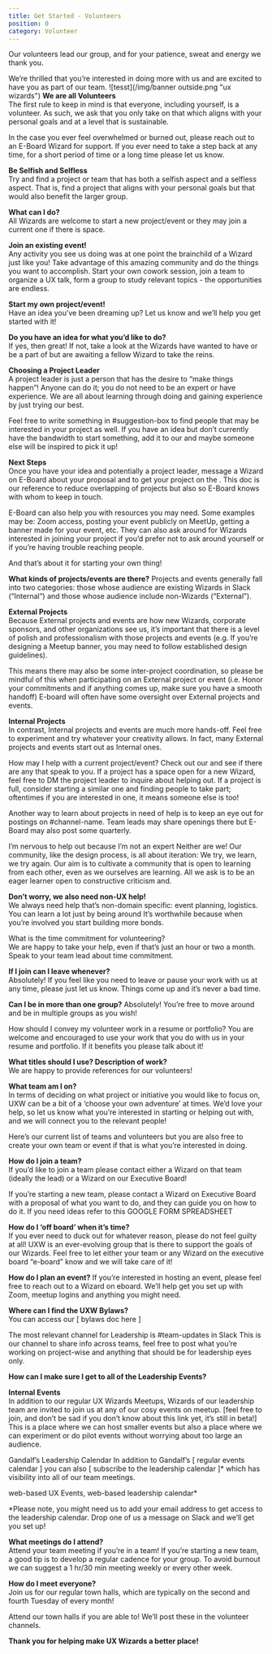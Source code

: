 ```yaml
---
title: Get Started - Volunteers
position: 0
category: Volunteer
---
```


Our volunteers lead our group, and for your patience, sweat and energy we thank you.

We’re thrilled that you’re interested in doing more with us and are excited to have you as part of our team.
![tesst](/img/banner outside.png "ux wizards") 
**We are all Volunteers**\
The first rule to keep in mind is that everyone, including yourself, is a volunteer. As such, we ask that you only take on that which aligns with your personal goals and at a level that is sustainable.

In the case you ever feel overwhelmed or burned out, please reach out to an E-Board Wizard for support. If you ever need to take a step back at any time, for a short period of time or a long time please let us know.

**Be Selfish and Selfless**\
Try and find a project or team that has both a selfish aspect and a selfless aspect. That is, find a project that aligns with your personal goals but that would also benefit the larger group.

**What can I do?**\
All Wizards are welcome to start a new project/event or they may join a current one if there is space.

**Join an existing event!**\
Any activity you see us doing was at one point the brainchild of a Wizard just like you! Take advantage of this amazing community and do the things you want to accomplish. Start your own cowork session, join a team to organize a UX talk, form a group to study relevant topics - the opportunities are endless.

<Here is a list of current project initiatives Wizards are doing. >
<Here is a list of ideas Wizards have asked for but no one is currently spearheading>

**Start my own project/event!**\
Have an idea you’ve been dreaming up? Let us know and we’ll help you get started with it!

**Do you have an idea for what you’d like to do?**\
If yes, then great! If not, take a look at the <list of ideas> Wizards have wanted to have or be a part of but are awaiting a fellow Wizard to take the reins.

**Choosing a Project Leader**\
A project leader is just a person that has the desire to “make things happen”! Anyone can do it; you do not need to be an expert or have experience. We are all about learning through doing and gaining experience by just trying our best.

Feel free to write something in #suggestion-box to find people that may be interested in your project as well. If you have an idea but don’t currently have the bandwidth to start something, add it to our <list of ideas> and maybe someone else will be inspired to pick it up!

**Next Steps**\
Once you have your idea and potentially a project leader, message a Wizard on E-Board about your proposal and to get your project on the <list of current projects>. This doc is our reference to reduce overlapping of projects but also so E-Board knows with whom to keep in touch.

E-Board can also help you with resources you may need. Some examples may be: Zoom access, posting your event publicly on MeetUp, getting a banner made for your event, etc. They can also ask around for Wizards interested in joining your project if you’d prefer not to ask around yourself or if you’re having trouble reaching people.

And that’s about it for starting your own thing!

**What kinds of projects/events are there?**
Projects and events generally fall into two categories: those whose audience are existing Wizards in Slack (“Internal”) and those whose audience include non-Wizards (“External”).

**External Projects**\
Because External projects and events are how new Wizards, corporate sponsors, and other organizations see us, it’s important that there is a level of polish and professionalism with those projects and events (e.g. If you’re designing a Meetup banner, you may need to follow established design guidelines).

This means there may also be some inter-project coordination, so please be mindful of this when participating on an External project or event (i.e. Honor your commitments and if anything comes up, make sure you have a smooth handoff) E-board will often have some oversight over External projects and events.

**Internal Projects**\
In contrast, Internal projects and events are much more hands-off. Feel free to experiment and try whatever your creativity allows. In fact, many External projects and events start out as Internal ones.

How may I help with a current project/event?
Check out our <list of current projects> and see if there are any that speak to you. If a project has a space open for a new Wizard, feel free to DM the project leader to inquire about helping out. If a project is full, consider starting a similar one and finding people to take part; oftentimes if you are interested in one, it means someone else is too!

Another way to learn about projects in need of help is to keep an eye out for postings on #channel-name. Team leads may share openings there but E-Board may also post some quarterly.

I’m nervous to help out because I’m not an expert
Neither are we! Our community, like the design process, is all about iteration: We try, we learn, we try again. Our aim is to cultivate a community that is open to learning from each other, even as we ourselves are learning. All we ask is to be an eager learner open to constructive criticism and.

**Don’t worry, we also need non-UX help!**\
We always need help that’s non-domain specific: event planning, logistics.
You can learn a lot just by being around
It’s worthwhile because when you’re involved you start building more bonds.

What is the time commitment for volunteering?\
We are happy to take your help, even if that’s just an hour or two a month. Speak to your team lead about time commitment.

**If I join can I leave whenever?**\
Absolutely! If you feel like you need to leave or pause your work with us at any time, please just let us know. Things come up and it’s never a bad time.

**Can I be in more than one group?**
Absolutely! You’re free to move around and be in multiple groups as you wish!

How should I convey my volunteer work in a resume or portfolio?
You are welcome and encouraged to use your work that you do with us in your resume and portfolio. If it benefits you please talk about it!

**What titles should I use? Description of work?**\
We are happy to provide references for our volunteers!

**What team am I on?**\
In terms of deciding on what project or initiative you would like to focus on, UXW can be a bit of a ‘choose your own adventure’ at times. We’d love your help, so let us know what you’re interested in starting or helping out with, and we will connect you to the relevant people!

Here’s our current list of teams and volunteers but you are also free to create your own team or event if that is what you’re interested in doing.

**How do I join a team?**\
If you’d like to join a team please contact either a Wizard on that team (ideally the lead) or a Wizard on our Executive Board!

If you’re starting a new team, please contact a Wizard on Executive Board with a proposal of what you want to do, and they can guide you on how to do it. If you need ideas refer to this GOOGLE FORM SPREADSHEET

**How do I ‘off board’ when it’s time?**\
If you ever need to duck out for whatever reason, please do not feel guilty at all! UXW is an ever-evolving group that is there to support the goals of our Wizards. Feel free to let either your team or any Wizard on the executive board “e-board” know and we will take care of it!

**How do I plan an event?**
If you’re interested in hosting an event, please feel free to reach out to a Wizard on eboard. We’ll help get you set up with Zoom, meetup logins and anything you might need.

**Where can I find the UXW Bylaws?**\
You can access our [ bylaws doc here ]

The most relevant channel for Leadership is #team-updates in Slack
This is our channel to share info across teams, feel free to post what you’re working on project-wise and anything that should be for leadership eyes only.

**How can I make sure I get to all of the Leadership Events?**

**Internal Events**\
In addition to our regular UX Wizards Meetups, Wizards of our leadership team are invited to join us at any of our cosy events on meetup. [feel free to join, and don’t be sad if you don’t know about this link yet, it’s still in beta!] This is a place where we can host smaller events but also a place where we can experiment or do pilot events without worrying about too large an audience.

Gandalf’s Leadership Calendar
In addition to Gandalf’s [ regular events calendar ] you can also [ subscribe to the leadership calendar ]\* which has visibility into all of our team meetings.

web-based UX Events, web-based leadership calendar\*

\*Please note, you might need us to add your email address to get access to the leadership calendar. Drop one of us a message on Slack and we’ll get you set up!

**What meetings do I attend?**\
Attend your team meeting if you’re in a team!
If you’re starting a new team, a good tip is to develop a regular cadence for your group. To avoid burnout we can suggest a 1 hr/30 min meeting weekly or every other week.

**How do I meet everyone?**\
Join us for our regular town halls, which are typically on the second and fourth Tuesday of every month!

Attend our town halls if you are able to!
We’ll post these in the volunteer channels.

**Thank you for helping make UX Wizards a better place!**
